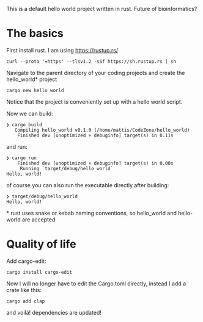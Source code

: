 This is a default hello world project written in rust. Future of bioinformatics?

# The basics

First install rust. I am using https://rustup.rs/
```
curl --proto '=https' --tlsv1.2 -sSf https://sh.rustup.rs | sh
```
Navigate to the parent directory of your coding projects and create the hello_world* project
```
cargo new hello_world
```
Notice that the project is conveniently set up with a hello world script.

Now we can build:
```
❯ cargo build
   Compiling hello_world v0.1.0 (/home/mattis/CodeZone/hello_world)
    Finished dev [unoptimized + debuginfo] target(s) in 0.11s
```
and run:
```
❯ cargo run
    Finished dev [unoptimized + debuginfo] target(s) in 0.00s
     Running `target/debug/hello_world`
Hello, world!
```

of course you can also run the executable directly after building:
```
❯ target/debug/hello_world
Hello, world!

```



\* rust uses snake or kebab naming conventions, so hello_world and hello-world are accepted

# Quality of life
Add cargo-edit:
```
cargo install cargo-edit
```

Now I will no longer have to edit the Cargo.toml directly, instead I add a crate like this:
```
cargo add clap
```
and voilá! dependencies are updated!